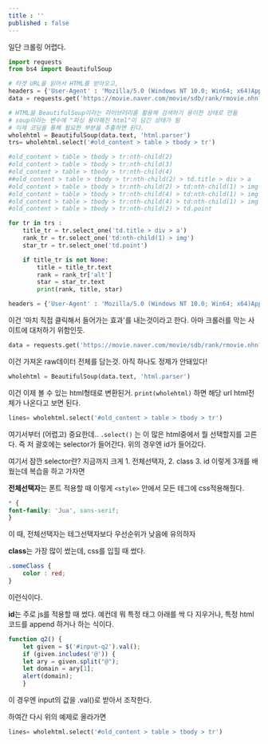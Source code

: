 ```yaml
---
title : ''
published : false
---
```


일단 크롤링 어렵다.



```python
import requests
from bs4 import BeautifulSoup

# 타겟 URL을 읽어서 HTML를 받아오고,
headers = {'User-Agent' : 'Mozilla/5.0 (Windows NT 10.0; Win64; x64)AppleWebKit/537.36 (KHTML, like Gecko) Chrome/73.0.3683.86 Safari/537.36'}
data = requests.get('https://movie.naver.com/movie/sdb/rank/rmovie.nhn?sel=pnt&date=20200303',headers=headers)

# HTML을 BeautifulSoup이라는 라이브러리를 활용해 검색하기 용이한 상태로 만듦
# soup이라는 변수에 "파싱 용이해진 html"이 담긴 상태가 됨
# 이제 코딩을 통해 필요한 부분을 추출하면 된다.
wholehtml = BeautifulSoup(data.text, 'html.parser')
trs= wholehtml.select('#old_content > table > tbody > tr')

#old_content > table > tbody > tr:nth-child(2)
#old_content > table > tbody > tr:nth-child(3)
#old_content > table > tbody > tr:nth-child(4)
##old_content > table > tbody > tr:nth-child(2) > td.title > div > a
#old_content > table > tbody > tr:nth-child(2) > td:nth-child(1) > img
#old_content > table > tbody > tr:nth-child(4) > td:nth-child(1) > img
#old_content > table > tbody > tr:nth-child(4) > td:nth-child(1) > img
#old_content > table > tbody > tr:nth-child(2) > td.point

for tr in trs :
    title_tr = tr.select_one('td.title > div > a')
    rank_tr = tr.select_one('td:nth-child(1) > img')
    star_tr = tr.select_one('td.point')

    if title_tr is not None:
        title = title_tr.text
        rank = rank_tr['alt']
        star = star_tr.text
        print(rank, title, star)
```



```python
headers = {'User-Agent' : 'Mozilla/5.0 (Windows NT 10.0; Win64; x64)AppleWebKit/537.36 (KHTML, like Gecko) Chrome/73.0.3683.86 Safari/537.36'}
```

이건 '마치 직접 클릭해서 들어가는 효과'를 내는것이라고 한다. 아마 크롤러를 막는 사이트에 대처하기 위함인듯.



```python
data = requests.get('https://movie.naver.com/movie/sdb/rank/rmovie.nhn?sel=pnt&date=20200303',headers=headers)
```

이건 가져온 raw데이터 전체를 담는것. 아직 하나도 정제가 안돼있다!



```python
wholehtml = BeautifulSoup(data.text, 'html.parser')
```

이건 이제 볼 수 있는 html형태로 변환된거. `print(wholehtml)` 하면 해당 url html전체가 나온다고 보면 된다.



```python
lines= wholehtml.select('#old_content > table > tbody > tr')
```

여기서부터 (어렵고) 중요한데.. `.select()` 는 이 많은 html중에서 뭘 선택할지를 고른다. 즉 저 괄호에는 selector가 들어간다. 위의 경우엔 id가 들어갔다.

여기서 잠깐 selector란? 지금까지 크게 1. 전체선택자, 2. class 3. id 이렇게 3개를 배웠는데 복습을 하고 가자면

**전체선택자**는 폰트 적용할 때 이렇게 `<style>` 안에서 모든 테그에 css적용해줬다.

```css
* {
font-family: 'Jua', sans-serif;
}
```

이 때, 전체선택자는 테그선택자보다 우선순위가 낮음에 유의하자

**class**는 가장 많이 썼는데, css를 입힐 때 썼다.

```css
.someClass {
    color : red;
}
```

이런식이다.



**id**는 주로 js를 적용할 때 썼다. 예컨데 뭐 특정 태그 아래를 싹 다 지우거나, 특정 html코드를 append 하거나 하는 식이다.

```js
function q2() {
    let given = $('#input-q2').val();
    if (given.includes('@')) {
    let ary = given.split("@");
    let domain = ary[1];
    alert(domain);
    }
```

이 경우엔 input의 값을 .val()로 받아서 조작한다.



하여간 다시 위의 예제로 올라가면

```python
lines= wholehtml.select('#old_content > table > tbody > tr')
```





```python
```





```python
```

```python
```

```python
```

```python
```

```python
```